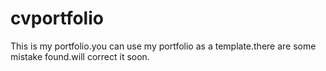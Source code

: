 # cvportfolio
This is my portfolio.you can use my portfolio as a template.there are some mistake found.will correct it soon.

